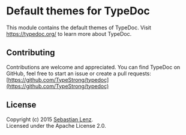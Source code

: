 # Default themes for TypeDoc

This module contains the default themes of TypeDoc.
Visit https://typedoc.org/ to learn more about TypeDoc.


## Contributing

Contributions are welcome and appreciated. You can find TypeDoc on GitHub, feel free to start
an issue or create a pull requests:<br>
[https://github.com/TypeStrong/typedoc](https://github.com/TypeStrong/typedoc)


## License

Copyright (c) 2015 [Sebastian Lenz](http://www.sebastian-lenz.de).<br>
Licensed under the Apache License 2.0.